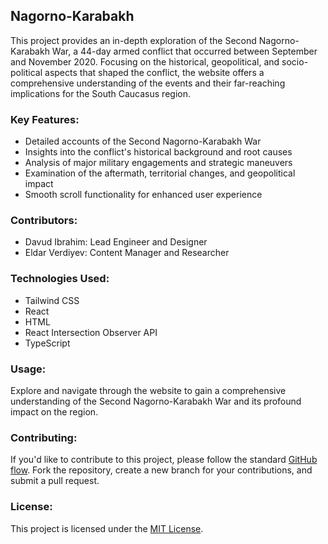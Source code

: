 ## Nagorno-Karabakh 

This project provides an in-depth exploration of the Second Nagorno-Karabakh War, a 44-day armed conflict that occurred between September and November 2020.
Focusing on the historical, geopolitical, and socio-political aspects that shaped the conflict, 
the website offers a comprehensive understanding of the events and their far-reaching implications for the South Caucasus region.

### Key Features:

- Detailed accounts of the Second Nagorno-Karabakh War
- Insights into the conflict's historical background and root causes
- Analysis of major military engagements and strategic maneuvers
- Examination of the aftermath, territorial changes, and geopolitical impact
- Smooth scroll functionality for enhanced user experience

### Contributors:

- Davud Ibrahim: Lead Engineer and Designer
- Eldar Verdiyev: Content Manager and Researcher

### Technologies Used:

- Tailwind CSS
- React
- HTML
- React Intersection Observer API
- TypeScript

### Usage:

Explore and navigate through the website to gain a comprehensive understanding of the Second Nagorno-Karabakh War and its profound impact on the region.

### Contributing:

If you'd like to contribute to this project, please follow the standard [GitHub flow](https://guides.github.com/introduction/flow/). Fork the repository, create a new branch for your contributions, and submit a pull request.

### License:

This project is licensed under the [MIT License](LICENSE). 
